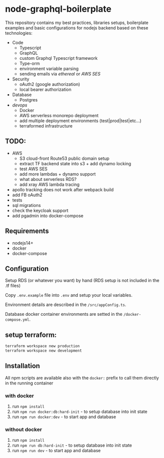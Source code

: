 # node-graphql-boilerplate


This repository contains my best practices, libraries setups, boilerplate examples 
and basic configurations for nodejs backend based on these technologies:

- Code
  - Typescript
  - GraphQL
  - custom Graphql Typescript framework
  - Type-orm
  - environment variable parsing
  - sending emails via *ethereal* or *AWS SES*
- Security
  - oAuth2 (google authorization)
  - local bearer authorization
- Database
  - Postgres
- *devops*
  - Docker
  - AWS serverless monorepo deployment
  - add multiple deployment environments (test|prod|test|etc...)
  - terraformed infrastructure

## TODO: 
- AWS
  - S3 cloud-front Route53 public domain setup
  - extract TF backend state into s3 + add dynamo locking
  - test AWS SES
  - add more lambdas + dynamo support
  - what about serverless RDS?
  - add xray AWS lambda tracing
- apollo tracking does not work after webpack build
- add FB oAuth2
- tests
- sql migrations
- check the keycloak support
- add pgadmin into docker-compose

## Requirements
- nodejs14+
- docker
- docker-compose

## Configuration

Setup RDS (or whatever you want) by hand (RDS setup is not included in the .tf files)

Copy `.env.example` file into `.env` and setup your local variables.

Environment details are described in the `/src/appConfig.ts`.

Database docker container environments are setted in the `/docker-compose.yml`.

## setup terraform:

```sh
terraform workspace new production
terraform workspace new development  
```

## Installation

All npm scripts are available also with the `docker:` prefix to call them directly in the running container

### with docker
1. run `npm install`
2. run `npm run docker:db:hard-init` - to setup database into init state
3. run `npm run docker:dev`  - to start app and database


### without docker
1. run `npm install`
2. run `npm run db:hard-init` - to setup database into init state
3. run `npm run dev` - to start app and database